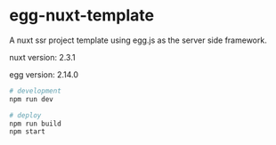 # egg-nuxt-template

A nuxt ssr project template using egg.js as the server side framework.

nuxt version: 2.3.1

egg version: 2.14.0

```bash
# development
npm run dev

# deploy
npm run build
npm start
```

